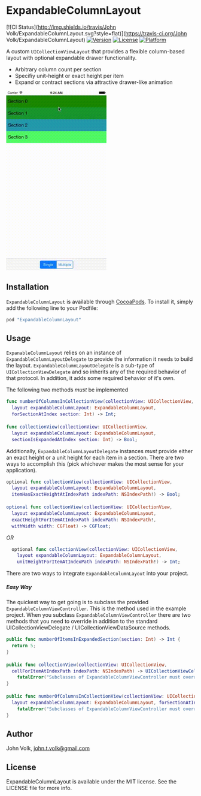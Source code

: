 # ExpandableColumnLayout

[![CI Status](http://img.shields.io/travis/John Volk/ExpandableColumnLayout.svg?style=flat)](https://travis-ci.org/John Volk/ExpandableColumnLayout)
[![Version](https://img.shields.io/cocoapods/v/ExpandableColumnLayout.svg?style=flat)](http://cocoapods.org/pods/ExpandableColumnLayout)
[![License](https://img.shields.io/cocoapods/l/ExpandableColumnLayout.svg?style=flat)](http://cocoapods.org/pods/ExpandableColumnLayout)
[![Platform](https://img.shields.io/cocoapods/p/ExpandableColumnLayout.svg?style=flat)](http://cocoapods.org/pods/ExpandableColumnLayout)

A custom `UICollectionViewLayout` that provides a flexible column-based layout with optional expandable drawer functionality.

* Arbitrary column count per section
* Specifiy unit-height or exact height per item
* Expand or contract sections via attractive drawer-like animation

![demo](demo.gif)

## Installation

`ExpandableColumnLayout` is available through [CocoaPods](http://cocoapods.org). To install
it, simply add the following line to your Podfile:

```ruby
pod "ExpandableColumnLayout"
```

## Usage

`ExpanableColumnLayout` relies on an instance of `ExpandableColumnLayoutDelegate` to provide the information it needs to build the layout. `ExpandableColumnLayoutDelegate` is a sub-type of `UICollectionViewDelegate` and so inherits any of the required behavior of that protocol. In addition, it adds some required behavior of it's own.

The following two methods _must_ be implemented

```swift
func numberOfColumnsInCollectionView(collectionView: UICollectionView,
  layout expandableColumnLayout: ExpandableColumnLayout,
  forSectionAtIndex section: Int) -> Int;
    
func collectionView(collectionView: UICollectionView,
  layout expandableColumnLayout: ExpandableColumnLayout,
  sectionIsExpandedAtIndex section: Int) -> Bool;
```

Additionally, `ExpandableColumnLayoutDelegate` instances _must_ provide either an exact height or a unit height for each item in a section. There are two ways to accomplish this (pick whichever makes the most sense for your application).

```swift
optional func collectionView(collectionView: UICollectionView,
  layout expandableColumnLayout: ExpandableColumnLayout,
  itemHasExactHeightAtIndexPath indexPath: NSIndexPath!) -> Bool;
    
optional func collectionView(collectionView: UICollectionView,
  layout expandableColumnLayout: ExpandableColumnLayout,
  exactHeightForItemAtIndexPath indexPath: NSIndexPath!,
  withWidth width: CGFloat) -> CGFloat;
```

*OR*

```swift
  optional func collectionView(collectionView: UICollectionView,
    layout expandableColumnLayout: ExpandableColumnLayout,
    unitHeightForItemAtIndexPath indexPath: NSIndexPath!) -> Int;
```

There are two ways to integrate `ExpandableColumnLayout` into your project.

##### Easy Way

The quickest way to get going is to subclass the provided `ExpandableColumnViewController`. This is the method used in the example project. When you subclass `ExpandableColumnViewController` there are two methods that you need to override in addition to the standard UICollectionViewDelegate / UICollectionViewDataSource methods.

```swift
public func numberOfItemsInExpandedSection(section: Int) -> Int {
  return 5;
}

public func collectionView(collectionView: UICollectionView,
  cellForItemAtIndexPath indexPath: NSIndexPath) -> UICollectionViewCell {
    fatalError("Subclasses of ExpandableColumnViewController must override this method.");
}
  
public func numberOfColumnsInCollectionView(collectionView: UICollectionView,
  layout expandableColumnLayout: ExpandableColumnLayout, forSectionAtIndex section: Int) -> Int {
    fatalError("Subclasses of ExpandableColumnViewController must override this method.");
}
```

## Author

John Volk, john.t.volk@gmail.com

## License

ExpandableColumnLayout is available under the MIT license. See the LICENSE file for more info.
